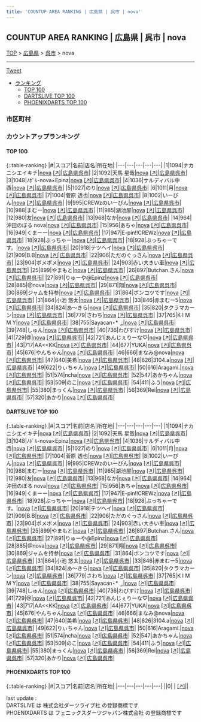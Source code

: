 ```yaml
---
title: 'COUNTUP AREA RANKING | 広島県 | 呉市 | nova'
---
```

## COUNTUP AREA RANKING | 広島県 | 呉市 | nova

[TOP](/darts/rank/) > [広島県](/darts/rank/広島県/) > [呉市](/darts/rank/広島県/呉市/) > nova

___

<a href="https://twitter.com/share?ref_src=twsrc%5Etfw" data-text="COUNTUP AREA RANKING | 広島県呉市nova" class="twitter-share-button" data-hashtags="DARTSLIVE,PHOENIXDARTS,darts,ダーツ" data-show-count="false">Tweet</a>

* [ランキング](#カウントアップランキング)
    * [TOP 100](#top-100)
    * [DARTSLIVE TOP 100](#dartslive-top-100)
    * [PHOENIXDARTS TOP 100](#phoenixdarts-top-100)

### 市区町村

<ul>

</ul>

### カウントアップランキング

#### TOP 100



{:.table-ranking}
|#|スコア|名前|店名|所在地|
|---|---|---|---|---|
|1|1094|<span class="rank-name-dl">ナカニシエイキチ</span>|<a href="/darts/rank/shops/6c395c96050ed5d028032249b44395af.html">nova</a> <a href="https://search.dartslive.com/jp/shop/6c395c96050ed5d028032249b44395af">[↗]</a>|<a href="/darts/rank/広島県/呉市">広島県呉市</a>|
|2|1092|<span class="rank-name-dl">天馬 星哉</span>|<a href="/darts/rank/shops/6c395c96050ed5d028032249b44395af.html">nova</a> <a href="https://search.dartslive.com/jp/shop/6c395c96050ed5d028032249b44395af">[↗]</a>|<a href="/darts/rank/広島県/呉市">広島県呉市</a>|
|3|1048|<span class="rank-name-dl">ﾉﾎﾞﾙ-nova×Epinz</span>|<a href="/darts/rank/shops/6c395c96050ed5d028032249b44395af.html">nova</a> <a href="https://search.dartslive.com/jp/shop/6c395c96050ed5d028032249b44395af">[↗]</a>|<a href="/darts/rank/広島県/呉市">広島県呉市</a>|
|4|1036|<span class="rank-name-dl">サルディバル中西</span>|<a href="/darts/rank/shops/6c395c96050ed5d028032249b44395af.html">nova</a> <a href="https://search.dartslive.com/jp/shop/6c395c96050ed5d028032249b44395af">[↗]</a>|<a href="/darts/rank/広島県/呉市">広島県呉市</a>|
|5|1027|<span class="rank-name-dl">のり</span>|<a href="/darts/rank/shops/6c395c96050ed5d028032249b44395af.html">nova</a> <a href="https://search.dartslive.com/jp/shop/6c395c96050ed5d028032249b44395af">[↗]</a>|<a href="/darts/rank/広島県/呉市">広島県呉市</a>|
|6|1011|<span class="rank-name-dl">月</span>|<a href="/darts/rank/shops/6c395c96050ed5d028032249b44395af.html">nova</a> <a href="https://search.dartslive.com/jp/shop/6c395c96050ed5d028032249b44395af">[↗]</a>|<a href="/darts/rank/広島県/呉市">広島県呉市</a>|
|7|1004|<span class="rank-name-dl">菅原 透也</span>|<a href="/darts/rank/shops/6c395c96050ed5d028032249b44395af.html">nova</a> <a href="https://search.dartslive.com/jp/shop/6c395c96050ed5d028032249b44395af">[↗]</a>|<a href="/darts/rank/広島県/呉市">広島県呉市</a>|
|8|1002|<span class="rank-name-dl">いーぴん</span>|<a href="/darts/rank/shops/6c395c96050ed5d028032249b44395af.html">nova</a> <a href="https://search.dartslive.com/jp/shop/6c395c96050ed5d028032249b44395af">[↗]</a>|<a href="/darts/rank/広島県/呉市">広島県呉市</a>|
|9|995|<span class="rank-name-dl">CREWzのいーぴん</span>|<a href="/darts/rank/shops/6c395c96050ed5d028032249b44395af.html">nova</a> <a href="https://search.dartslive.com/jp/shop/6c395c96050ed5d028032249b44395af">[↗]</a>|<a href="/darts/rank/広島県/呉市">広島県呉市</a>|
|10|988|<span class="rank-name-dl">まむー</span>|<a href="/darts/rank/shops/6c395c96050ed5d028032249b44395af.html">nova</a> <a href="https://search.dartslive.com/jp/shop/6c395c96050ed5d028032249b44395af">[↗]</a>|<a href="/darts/rank/広島県/呉市">広島県呉市</a>|
|11|985|<span class="rank-name-dl">湖池屋</span>|<a href="/darts/rank/shops/6c395c96050ed5d028032249b44395af.html">nova</a> <a href="https://search.dartslive.com/jp/shop/6c395c96050ed5d028032249b44395af">[↗]</a>|<a href="/darts/rank/広島県/呉市">広島県呉市</a>|
|12|980|<span class="rank-name-dl">友</span>|<a href="/darts/rank/shops/6c395c96050ed5d028032249b44395af.html">nova</a> <a href="https://search.dartslive.com/jp/shop/6c395c96050ed5d028032249b44395af">[↗]</a>|<a href="/darts/rank/広島県/呉市">広島県呉市</a>|
|13|968|<span class="rank-name-dl">なか</span>|<a href="/darts/rank/shops/6c395c96050ed5d028032249b44395af.html">nova</a> <a href="https://search.dartslive.com/jp/shop/6c395c96050ed5d028032249b44395af">[↗]</a>|<a href="/darts/rank/広島県/呉市">広島県呉市</a>|
|14|964|<span class="rank-name-dl">沖田のぼる nova</span>|<a href="/darts/rank/shops/6c395c96050ed5d028032249b44395af.html">nova</a> <a href="https://search.dartslive.com/jp/shop/6c395c96050ed5d028032249b44395af">[↗]</a>|<a href="/darts/rank/広島県/呉市">広島県呉市</a>|
|15|956|<span class="rank-name-dl">あちゃ</span>|<a href="/darts/rank/shops/6c395c96050ed5d028032249b44395af.html">nova</a> <a href="https://search.dartslive.com/jp/shop/6c395c96050ed5d028032249b44395af">[↗]</a>|<a href="/darts/rank/広島県/呉市">広島県呉市</a>|
|16|949|<span class="rank-name-dl">くまーー</span>|<a href="/darts/rank/shops/6c395c96050ed5d028032249b44395af.html">nova</a> <a href="https://search.dartslive.com/jp/shop/6c395c96050ed5d028032249b44395af">[↗]</a>|<a href="/darts/rank/広島県/呉市">広島県呉市</a>|
|17|947|<span class="rank-name-dl">E-pin!!CREWz</span>|<a href="/darts/rank/shops/6c395c96050ed5d028032249b44395af.html">nova</a> <a href="https://search.dartslive.com/jp/shop/6c395c96050ed5d028032249b44395af">[↗]</a>|<a href="/darts/rank/広島県/呉市">広島県呉市</a>|
|18|928|<span class="rank-name-dl">ぶっちゃー</span>|<a href="/darts/rank/shops/6c395c96050ed5d028032249b44395af.html">nova</a> <a href="https://search.dartslive.com/jp/shop/6c395c96050ed5d028032249b44395af">[↗]</a>|<a href="/darts/rank/広島県/呉市">広島県呉市</a>|
|18|928|<span class="rank-name-dl">ぶっちゃーです。</span>|<a href="/darts/rank/shops/6c395c96050ed5d028032249b44395af.html">nova</a> <a href="https://search.dartslive.com/jp/shop/6c395c96050ed5d028032249b44395af">[↗]</a>|<a href="/darts/rank/広島県/呉市">広島県呉市</a>|
|20|918|<span class="rank-name-dl">テツヘイ</span>|<a href="/darts/rank/shops/6c395c96050ed5d028032249b44395af.html">nova</a> <a href="https://search.dartslive.com/jp/shop/6c395c96050ed5d028032249b44395af">[↗]</a>|<a href="/darts/rank/広島県/呉市">広島県呉市</a>|
|21|909|<span class="rank-name-dl">B.B</span>|<a href="/darts/rank/shops/6c395c96050ed5d028032249b44395af.html">nova</a> <a href="https://search.dartslive.com/jp/shop/6c395c96050ed5d028032249b44395af">[↗]</a>|<a href="/darts/rank/広島県/呉市">広島県呉市</a>|
|22|906|<span class="rank-name-dl">ただのぐっさん</span>|<a href="/darts/rank/shops/6c395c96050ed5d028032249b44395af.html">nova</a> <a href="https://search.dartslive.com/jp/shop/6c395c96050ed5d028032249b44395af">[↗]</a>|<a href="/darts/rank/広島県/呉市">広島県呉市</a>|
|23|904|<span class="rank-name-dl">ポメポメ</span>|<a href="/darts/rank/shops/6c395c96050ed5d028032249b44395af.html">nova</a> <a href="https://search.dartslive.com/jp/shop/6c395c96050ed5d028032249b44395af">[↗]</a>|<a href="/darts/rank/広島県/呉市">広島県呉市</a>|
|24|903|<span class="rank-name-dl">赤い大きい車</span>|<a href="/darts/rank/shops/6c395c96050ed5d028032249b44395af.html">nova</a> <a href="https://search.dartslive.com/jp/shop/6c395c96050ed5d028032249b44395af">[↗]</a>|<a href="/darts/rank/広島県/呉市">広島県呉市</a>|
|25|899|<span class="rank-name-dl">やまもと</span>|<a href="/darts/rank/shops/6c395c96050ed5d028032249b44395af.html">nova</a> <a href="https://search.dartslive.com/jp/shop/6c395c96050ed5d028032249b44395af">[↗]</a>|<a href="/darts/rank/広島県/呉市">広島県呉市</a>|
|26|897|<span class="rank-name-dl">Butchan.さん</span>|<a href="/darts/rank/shops/6c395c96050ed5d028032249b44395af.html">nova</a> <a href="https://search.dartslive.com/jp/shop/6c395c96050ed5d028032249b44395af">[↗]</a>|<a href="/darts/rank/広島県/呉市">広島県呉市</a>|
|27|891|<span class="rank-name-dl">りゅーや@Epinz</span>|<a href="/darts/rank/shops/6c395c96050ed5d028032249b44395af.html">nova</a> <a href="https://search.dartslive.com/jp/shop/6c395c96050ed5d028032249b44395af">[↗]</a>|<a href="/darts/rank/広島県/呉市">広島県呉市</a>|
|28|885|<span class="rank-name-dl">@nova</span>|<a href="/darts/rank/shops/6c395c96050ed5d028032249b44395af.html">nova</a> <a href="https://search.dartslive.com/jp/shop/6c395c96050ed5d028032249b44395af">[↗]</a>|<a href="/darts/rank/広島県/呉市">広島県呉市</a>|
|29|871|<span class="rank-name-dl">翔</span>|<a href="/darts/rank/shops/6c395c96050ed5d028032249b44395af.html">nova</a> <a href="https://search.dartslive.com/jp/shop/6c395c96050ed5d028032249b44395af">[↗]</a>|<a href="/darts/rank/広島県/呉市">広島県呉市</a>|
|30|869|<span class="rank-name-dl">ジャムを持参</span>|<a href="/darts/rank/shops/6c395c96050ed5d028032249b44395af.html">nova</a> <a href="https://search.dartslive.com/jp/shop/6c395c96050ed5d028032249b44395af">[↗]</a>|<a href="/darts/rank/広島県/呉市">広島県呉市</a>|
|31|864|<span class="rank-name-dl">ポンコツです</span>|<a href="/darts/rank/shops/6c395c96050ed5d028032249b44395af.html">nova</a> <a href="https://search.dartslive.com/jp/shop/6c395c96050ed5d028032249b44395af">[↗]</a>|<a href="/darts/rank/広島県/呉市">広島県呉市</a>|
|31|864|<span class="rank-name-dl">小池 悠太</span>|<a href="/darts/rank/shops/6c395c96050ed5d028032249b44395af.html">nova</a> <a href="https://search.dartslive.com/jp/shop/6c395c96050ed5d028032249b44395af">[↗]</a>|<a href="/darts/rank/広島県/呉市">広島県呉市</a>|
|33|846|<span class="rank-name-dl">赤まむー5</span>|<a href="/darts/rank/shops/6c395c96050ed5d028032249b44395af.html">nova</a> <a href="https://search.dartslive.com/jp/shop/6c395c96050ed5d028032249b44395af">[↗]</a>|<a href="/darts/rank/広島県/呉市">広島県呉市</a>|
|34|824|<span class="rank-name-dl">あ〜きら</span>|<a href="/darts/rank/shops/6c395c96050ed5d028032249b44395af.html">nova</a> <a href="https://search.dartslive.com/jp/shop/6c395c96050ed5d028032249b44395af">[↗]</a>|<a href="/darts/rank/広島県/呉市">広島県呉市</a>|
|35|820|<span class="rank-name-dl">タクラマカーン</span>|<a href="/darts/rank/shops/6c395c96050ed5d028032249b44395af.html">nova</a> <a href="https://search.dartslive.com/jp/shop/6c395c96050ed5d028032249b44395af">[↗]</a>|<a href="/darts/rank/広島県/呉市">広島県呉市</a>|
|36|779|<span class="rank-name-dl">さわち</span>|<a href="/darts/rank/shops/6c395c96050ed5d028032249b44395af.html">nova</a> <a href="https://search.dartslive.com/jp/shop/6c395c96050ed5d028032249b44395af">[↗]</a>|<a href="/darts/rank/広島県/呉市">広島県呉市</a>|
|37|765|<span class="rank-name-dl">K I M M Y</span>|<a href="/darts/rank/shops/6c395c96050ed5d028032249b44395af.html">nova</a> <a href="https://search.dartslive.com/jp/shop/6c395c96050ed5d028032249b44395af">[↗]</a>|<a href="/darts/rank/広島県/呉市">広島県呉市</a>|
|38|755|<span class="rank-name-dl">Sayacan⋆*ೄ</span>|<a href="/darts/rank/shops/6c395c96050ed5d028032249b44395af.html">nova</a> <a href="https://search.dartslive.com/jp/shop/6c395c96050ed5d028032249b44395af">[↗]</a>|<a href="/darts/rank/広島県/呉市">広島県呉市</a>|
|39|748|<span class="rank-name-dl">しゅん</span>|<a href="/darts/rank/shops/6c395c96050ed5d028032249b44395af.html">nova</a> <a href="https://search.dartslive.com/jp/shop/6c395c96050ed5d028032249b44395af">[↗]</a>|<a href="/darts/rank/広島県/呉市">広島県呉市</a>|
|40|736|<span class="rank-name-dl">わびすけ</span>|<a href="/darts/rank/shops/6c395c96050ed5d028032249b44395af.html">nova</a> <a href="https://search.dartslive.com/jp/shop/6c395c96050ed5d028032249b44395af">[↗]</a>|<a href="/darts/rank/広島県/呉市">広島県呉市</a>|
|41|729|<span class="rank-name-dl">@</span>|<a href="/darts/rank/shops/6c395c96050ed5d028032249b44395af.html">nova</a> <a href="https://search.dartslive.com/jp/shop/6c395c96050ed5d028032249b44395af">[↗]</a>|<a href="/darts/rank/広島県/呉市">広島県呉市</a>|
|42|721|<span class="rank-name-dl">あんじぇりーな♡</span>|<a href="/darts/rank/shops/6c395c96050ed5d028032249b44395af.html">nova</a> <a href="https://search.dartslive.com/jp/shop/6c395c96050ed5d028032249b44395af">[↗]</a>|<a href="/darts/rank/広島県/呉市">広島県呉市</a>|
|43|717|<span class="rank-name-dl">AA&lt;&lt;KK</span>|<a href="/darts/rank/shops/6c395c96050ed5d028032249b44395af.html">nova</a> <a href="https://search.dartslive.com/jp/shop/6c395c96050ed5d028032249b44395af">[↗]</a>|<a href="/darts/rank/広島県/呉市">広島県呉市</a>|
|44|677|<span class="rank-name-dl">YUKA</span>|<a href="/darts/rank/shops/6c395c96050ed5d028032249b44395af.html">nova</a> <a href="https://search.dartslive.com/jp/shop/6c395c96050ed5d028032249b44395af">[↗]</a>|<a href="/darts/rank/広島県/呉市">広島県呉市</a>|
|45|676|<span class="rank-name-dl">やんちゃん</span>|<a href="/darts/rank/shops/6c395c96050ed5d028032249b44395af.html">nova</a> <a href="https://search.dartslive.com/jp/shop/6c395c96050ed5d028032249b44395af">[↗]</a>|<a href="/darts/rank/広島県/呉市">広島県呉市</a>|
|46|666|<span class="rank-name-dl">まなみ@nova</span>|<a href="/darts/rank/shops/6c395c96050ed5d028032249b44395af.html">nova</a> <a href="https://search.dartslive.com/jp/shop/6c395c96050ed5d028032249b44395af">[↗]</a>|<a href="/darts/rank/広島県/呉市">広島県呉市</a>|
|47|640|<span class="rank-name-dl">美希</span>|<a href="/darts/rank/shops/6c395c96050ed5d028032249b44395af.html">nova</a> <a href="https://search.dartslive.com/jp/shop/6c395c96050ed5d028032249b44395af">[↗]</a>|<a href="/darts/rank/広島県/呉市">広島県呉市</a>|
|48|626|<span class="rank-name-dl">3104.a</span>|<a href="/darts/rank/shops/6c395c96050ed5d028032249b44395af.html">nova</a> <a href="https://search.dartslive.com/jp/shop/6c395c96050ed5d028032249b44395af">[↗]</a>|<a href="/darts/rank/広島県/呉市">広島県呉市</a>|
|49|622|<span class="rank-name-dl">りぃちゃん</span>|<a href="/darts/rank/shops/6c395c96050ed5d028032249b44395af.html">nova</a> <a href="https://search.dartslive.com/jp/shop/6c395c96050ed5d028032249b44395af">[↗]</a>|<a href="/darts/rank/広島県/呉市">広島県呉市</a>|
|50|616|<span class="rank-name-dl">Aragami.</span>|<a href="/darts/rank/shops/6c395c96050ed5d028032249b44395af.html">nova</a> <a href="https://search.dartslive.com/jp/shop/6c395c96050ed5d028032249b44395af">[↗]</a>|<a href="/darts/rank/広島県/呉市">広島県呉市</a>|
|51|574|<span class="rank-name-dl">ncha</span>|<a href="/darts/rank/shops/6c395c96050ed5d028032249b44395af.html">nova</a> <a href="https://search.dartslive.com/jp/shop/6c395c96050ed5d028032249b44395af">[↗]</a>|<a href="/darts/rank/広島県/呉市">広島県呉市</a>|
|52|547|<span class="rank-name-dl">あかちゃん</span>|<a href="/darts/rank/shops/6c395c96050ed5d028032249b44395af.html">nova</a> <a href="https://search.dartslive.com/jp/shop/6c395c96050ed5d028032249b44395af">[↗]</a>|<a href="/darts/rank/広島県/呉市">広島県呉市</a>|
|53|509|<span class="rank-name-dl">のこ</span>|<a href="/darts/rank/shops/6c395c96050ed5d028032249b44395af.html">nova</a> <a href="https://search.dartslive.com/jp/shop/6c395c96050ed5d028032249b44395af">[↗]</a>|<a href="/darts/rank/広島県/呉市">広島県呉市</a>|
|54|411|<span class="rank-name-dl">ふう</span>|<a href="/darts/rank/shops/6c395c96050ed5d028032249b44395af.html">nova</a> <a href="https://search.dartslive.com/jp/shop/6c395c96050ed5d028032249b44395af">[↗]</a>|<a href="/darts/rank/広島県/呉市">広島県呉市</a>|
|55|380|<span class="rank-name-dl">まっくん</span>|<a href="/darts/rank/shops/6c395c96050ed5d028032249b44395af.html">nova</a> <a href="https://search.dartslive.com/jp/shop/6c395c96050ed5d028032249b44395af">[↗]</a>|<a href="/darts/rank/広島県/呉市">広島県呉市</a>|
|56|369|<span class="rank-name-dl">Rei</span>|<a href="/darts/rank/shops/6c395c96050ed5d028032249b44395af.html">nova</a> <a href="https://search.dartslive.com/jp/shop/6c395c96050ed5d028032249b44395af">[↗]</a>|<a href="/darts/rank/広島県/呉市">広島県呉市</a>|
|57|320|<span class="rank-name-dl">あかり</span>|<a href="/darts/rank/shops/6c395c96050ed5d028032249b44395af.html">nova</a> <a href="https://search.dartslive.com/jp/shop/6c395c96050ed5d028032249b44395af">[↗]</a>|<a href="/darts/rank/広島県/呉市">広島県呉市</a>|


#### DARTSLIVE TOP 100



{:.table-ranking}
|#|スコア|名前|店名|所在地|
|---|---|---|---|---|
|1|1094|<span class="rank-name-dl">ナカニシエイキチ</span>|<a href="/darts/rank/shops/6c395c96050ed5d028032249b44395af.html">nova</a> <a href="https://search.dartslive.com/jp/shop/6c395c96050ed5d028032249b44395af">[↗]</a>|<a href="/darts/rank/広島県/呉市">広島県呉市</a>|
|2|1092|<span class="rank-name-dl">天馬 星哉</span>|<a href="/darts/rank/shops/6c395c96050ed5d028032249b44395af.html">nova</a> <a href="https://search.dartslive.com/jp/shop/6c395c96050ed5d028032249b44395af">[↗]</a>|<a href="/darts/rank/広島県/呉市">広島県呉市</a>|
|3|1048|<span class="rank-name-dl">ﾉﾎﾞﾙ-nova×Epinz</span>|<a href="/darts/rank/shops/6c395c96050ed5d028032249b44395af.html">nova</a> <a href="https://search.dartslive.com/jp/shop/6c395c96050ed5d028032249b44395af">[↗]</a>|<a href="/darts/rank/広島県/呉市">広島県呉市</a>|
|4|1036|<span class="rank-name-dl">サルディバル中西</span>|<a href="/darts/rank/shops/6c395c96050ed5d028032249b44395af.html">nova</a> <a href="https://search.dartslive.com/jp/shop/6c395c96050ed5d028032249b44395af">[↗]</a>|<a href="/darts/rank/広島県/呉市">広島県呉市</a>|
|5|1027|<span class="rank-name-dl">のり</span>|<a href="/darts/rank/shops/6c395c96050ed5d028032249b44395af.html">nova</a> <a href="https://search.dartslive.com/jp/shop/6c395c96050ed5d028032249b44395af">[↗]</a>|<a href="/darts/rank/広島県/呉市">広島県呉市</a>|
|6|1011|<span class="rank-name-dl">月</span>|<a href="/darts/rank/shops/6c395c96050ed5d028032249b44395af.html">nova</a> <a href="https://search.dartslive.com/jp/shop/6c395c96050ed5d028032249b44395af">[↗]</a>|<a href="/darts/rank/広島県/呉市">広島県呉市</a>|
|7|1004|<span class="rank-name-dl">菅原 透也</span>|<a href="/darts/rank/shops/6c395c96050ed5d028032249b44395af.html">nova</a> <a href="https://search.dartslive.com/jp/shop/6c395c96050ed5d028032249b44395af">[↗]</a>|<a href="/darts/rank/広島県/呉市">広島県呉市</a>|
|8|1002|<span class="rank-name-dl">いーぴん</span>|<a href="/darts/rank/shops/6c395c96050ed5d028032249b44395af.html">nova</a> <a href="https://search.dartslive.com/jp/shop/6c395c96050ed5d028032249b44395af">[↗]</a>|<a href="/darts/rank/広島県/呉市">広島県呉市</a>|
|9|995|<span class="rank-name-dl">CREWzのいーぴん</span>|<a href="/darts/rank/shops/6c395c96050ed5d028032249b44395af.html">nova</a> <a href="https://search.dartslive.com/jp/shop/6c395c96050ed5d028032249b44395af">[↗]</a>|<a href="/darts/rank/広島県/呉市">広島県呉市</a>|
|10|988|<span class="rank-name-dl">まむー</span>|<a href="/darts/rank/shops/6c395c96050ed5d028032249b44395af.html">nova</a> <a href="https://search.dartslive.com/jp/shop/6c395c96050ed5d028032249b44395af">[↗]</a>|<a href="/darts/rank/広島県/呉市">広島県呉市</a>|
|11|985|<span class="rank-name-dl">湖池屋</span>|<a href="/darts/rank/shops/6c395c96050ed5d028032249b44395af.html">nova</a> <a href="https://search.dartslive.com/jp/shop/6c395c96050ed5d028032249b44395af">[↗]</a>|<a href="/darts/rank/広島県/呉市">広島県呉市</a>|
|12|980|<span class="rank-name-dl">友</span>|<a href="/darts/rank/shops/6c395c96050ed5d028032249b44395af.html">nova</a> <a href="https://search.dartslive.com/jp/shop/6c395c96050ed5d028032249b44395af">[↗]</a>|<a href="/darts/rank/広島県/呉市">広島県呉市</a>|
|13|968|<span class="rank-name-dl">なか</span>|<a href="/darts/rank/shops/6c395c96050ed5d028032249b44395af.html">nova</a> <a href="https://search.dartslive.com/jp/shop/6c395c96050ed5d028032249b44395af">[↗]</a>|<a href="/darts/rank/広島県/呉市">広島県呉市</a>|
|14|964|<span class="rank-name-dl">沖田のぼる nova</span>|<a href="/darts/rank/shops/6c395c96050ed5d028032249b44395af.html">nova</a> <a href="https://search.dartslive.com/jp/shop/6c395c96050ed5d028032249b44395af">[↗]</a>|<a href="/darts/rank/広島県/呉市">広島県呉市</a>|
|15|956|<span class="rank-name-dl">あちゃ</span>|<a href="/darts/rank/shops/6c395c96050ed5d028032249b44395af.html">nova</a> <a href="https://search.dartslive.com/jp/shop/6c395c96050ed5d028032249b44395af">[↗]</a>|<a href="/darts/rank/広島県/呉市">広島県呉市</a>|
|16|949|<span class="rank-name-dl">くまーー</span>|<a href="/darts/rank/shops/6c395c96050ed5d028032249b44395af.html">nova</a> <a href="https://search.dartslive.com/jp/shop/6c395c96050ed5d028032249b44395af">[↗]</a>|<a href="/darts/rank/広島県/呉市">広島県呉市</a>|
|17|947|<span class="rank-name-dl">E-pin!!CREWz</span>|<a href="/darts/rank/shops/6c395c96050ed5d028032249b44395af.html">nova</a> <a href="https://search.dartslive.com/jp/shop/6c395c96050ed5d028032249b44395af">[↗]</a>|<a href="/darts/rank/広島県/呉市">広島県呉市</a>|
|18|928|<span class="rank-name-dl">ぶっちゃー</span>|<a href="/darts/rank/shops/6c395c96050ed5d028032249b44395af.html">nova</a> <a href="https://search.dartslive.com/jp/shop/6c395c96050ed5d028032249b44395af">[↗]</a>|<a href="/darts/rank/広島県/呉市">広島県呉市</a>|
|18|928|<span class="rank-name-dl">ぶっちゃーです。</span>|<a href="/darts/rank/shops/6c395c96050ed5d028032249b44395af.html">nova</a> <a href="https://search.dartslive.com/jp/shop/6c395c96050ed5d028032249b44395af">[↗]</a>|<a href="/darts/rank/広島県/呉市">広島県呉市</a>|
|20|918|<span class="rank-name-dl">テツヘイ</span>|<a href="/darts/rank/shops/6c395c96050ed5d028032249b44395af.html">nova</a> <a href="https://search.dartslive.com/jp/shop/6c395c96050ed5d028032249b44395af">[↗]</a>|<a href="/darts/rank/広島県/呉市">広島県呉市</a>|
|21|909|<span class="rank-name-dl">B.B</span>|<a href="/darts/rank/shops/6c395c96050ed5d028032249b44395af.html">nova</a> <a href="https://search.dartslive.com/jp/shop/6c395c96050ed5d028032249b44395af">[↗]</a>|<a href="/darts/rank/広島県/呉市">広島県呉市</a>|
|22|906|<span class="rank-name-dl">ただのぐっさん</span>|<a href="/darts/rank/shops/6c395c96050ed5d028032249b44395af.html">nova</a> <a href="https://search.dartslive.com/jp/shop/6c395c96050ed5d028032249b44395af">[↗]</a>|<a href="/darts/rank/広島県/呉市">広島県呉市</a>|
|23|904|<span class="rank-name-dl">ポメポメ</span>|<a href="/darts/rank/shops/6c395c96050ed5d028032249b44395af.html">nova</a> <a href="https://search.dartslive.com/jp/shop/6c395c96050ed5d028032249b44395af">[↗]</a>|<a href="/darts/rank/広島県/呉市">広島県呉市</a>|
|24|903|<span class="rank-name-dl">赤い大きい車</span>|<a href="/darts/rank/shops/6c395c96050ed5d028032249b44395af.html">nova</a> <a href="https://search.dartslive.com/jp/shop/6c395c96050ed5d028032249b44395af">[↗]</a>|<a href="/darts/rank/広島県/呉市">広島県呉市</a>|
|25|899|<span class="rank-name-dl">やまもと</span>|<a href="/darts/rank/shops/6c395c96050ed5d028032249b44395af.html">nova</a> <a href="https://search.dartslive.com/jp/shop/6c395c96050ed5d028032249b44395af">[↗]</a>|<a href="/darts/rank/広島県/呉市">広島県呉市</a>|
|26|897|<span class="rank-name-dl">Butchan.さん</span>|<a href="/darts/rank/shops/6c395c96050ed5d028032249b44395af.html">nova</a> <a href="https://search.dartslive.com/jp/shop/6c395c96050ed5d028032249b44395af">[↗]</a>|<a href="/darts/rank/広島県/呉市">広島県呉市</a>|
|27|891|<span class="rank-name-dl">りゅーや@Epinz</span>|<a href="/darts/rank/shops/6c395c96050ed5d028032249b44395af.html">nova</a> <a href="https://search.dartslive.com/jp/shop/6c395c96050ed5d028032249b44395af">[↗]</a>|<a href="/darts/rank/広島県/呉市">広島県呉市</a>|
|28|885|<span class="rank-name-dl">@nova</span>|<a href="/darts/rank/shops/6c395c96050ed5d028032249b44395af.html">nova</a> <a href="https://search.dartslive.com/jp/shop/6c395c96050ed5d028032249b44395af">[↗]</a>|<a href="/darts/rank/広島県/呉市">広島県呉市</a>|
|29|871|<span class="rank-name-dl">翔</span>|<a href="/darts/rank/shops/6c395c96050ed5d028032249b44395af.html">nova</a> <a href="https://search.dartslive.com/jp/shop/6c395c96050ed5d028032249b44395af">[↗]</a>|<a href="/darts/rank/広島県/呉市">広島県呉市</a>|
|30|869|<span class="rank-name-dl">ジャムを持参</span>|<a href="/darts/rank/shops/6c395c96050ed5d028032249b44395af.html">nova</a> <a href="https://search.dartslive.com/jp/shop/6c395c96050ed5d028032249b44395af">[↗]</a>|<a href="/darts/rank/広島県/呉市">広島県呉市</a>|
|31|864|<span class="rank-name-dl">ポンコツです</span>|<a href="/darts/rank/shops/6c395c96050ed5d028032249b44395af.html">nova</a> <a href="https://search.dartslive.com/jp/shop/6c395c96050ed5d028032249b44395af">[↗]</a>|<a href="/darts/rank/広島県/呉市">広島県呉市</a>|
|31|864|<span class="rank-name-dl">小池 悠太</span>|<a href="/darts/rank/shops/6c395c96050ed5d028032249b44395af.html">nova</a> <a href="https://search.dartslive.com/jp/shop/6c395c96050ed5d028032249b44395af">[↗]</a>|<a href="/darts/rank/広島県/呉市">広島県呉市</a>|
|33|846|<span class="rank-name-dl">赤まむー5</span>|<a href="/darts/rank/shops/6c395c96050ed5d028032249b44395af.html">nova</a> <a href="https://search.dartslive.com/jp/shop/6c395c96050ed5d028032249b44395af">[↗]</a>|<a href="/darts/rank/広島県/呉市">広島県呉市</a>|
|34|824|<span class="rank-name-dl">あ〜きら</span>|<a href="/darts/rank/shops/6c395c96050ed5d028032249b44395af.html">nova</a> <a href="https://search.dartslive.com/jp/shop/6c395c96050ed5d028032249b44395af">[↗]</a>|<a href="/darts/rank/広島県/呉市">広島県呉市</a>|
|35|820|<span class="rank-name-dl">タクラマカーン</span>|<a href="/darts/rank/shops/6c395c96050ed5d028032249b44395af.html">nova</a> <a href="https://search.dartslive.com/jp/shop/6c395c96050ed5d028032249b44395af">[↗]</a>|<a href="/darts/rank/広島県/呉市">広島県呉市</a>|
|36|779|<span class="rank-name-dl">さわち</span>|<a href="/darts/rank/shops/6c395c96050ed5d028032249b44395af.html">nova</a> <a href="https://search.dartslive.com/jp/shop/6c395c96050ed5d028032249b44395af">[↗]</a>|<a href="/darts/rank/広島県/呉市">広島県呉市</a>|
|37|765|<span class="rank-name-dl">K I M M Y</span>|<a href="/darts/rank/shops/6c395c96050ed5d028032249b44395af.html">nova</a> <a href="https://search.dartslive.com/jp/shop/6c395c96050ed5d028032249b44395af">[↗]</a>|<a href="/darts/rank/広島県/呉市">広島県呉市</a>|
|38|755|<span class="rank-name-dl">Sayacan⋆*ೄ</span>|<a href="/darts/rank/shops/6c395c96050ed5d028032249b44395af.html">nova</a> <a href="https://search.dartslive.com/jp/shop/6c395c96050ed5d028032249b44395af">[↗]</a>|<a href="/darts/rank/広島県/呉市">広島県呉市</a>|
|39|748|<span class="rank-name-dl">しゅん</span>|<a href="/darts/rank/shops/6c395c96050ed5d028032249b44395af.html">nova</a> <a href="https://search.dartslive.com/jp/shop/6c395c96050ed5d028032249b44395af">[↗]</a>|<a href="/darts/rank/広島県/呉市">広島県呉市</a>|
|40|736|<span class="rank-name-dl">わびすけ</span>|<a href="/darts/rank/shops/6c395c96050ed5d028032249b44395af.html">nova</a> <a href="https://search.dartslive.com/jp/shop/6c395c96050ed5d028032249b44395af">[↗]</a>|<a href="/darts/rank/広島県/呉市">広島県呉市</a>|
|41|729|<span class="rank-name-dl">@</span>|<a href="/darts/rank/shops/6c395c96050ed5d028032249b44395af.html">nova</a> <a href="https://search.dartslive.com/jp/shop/6c395c96050ed5d028032249b44395af">[↗]</a>|<a href="/darts/rank/広島県/呉市">広島県呉市</a>|
|42|721|<span class="rank-name-dl">あんじぇりーな♡</span>|<a href="/darts/rank/shops/6c395c96050ed5d028032249b44395af.html">nova</a> <a href="https://search.dartslive.com/jp/shop/6c395c96050ed5d028032249b44395af">[↗]</a>|<a href="/darts/rank/広島県/呉市">広島県呉市</a>|
|43|717|<span class="rank-name-dl">AA&lt;&lt;KK</span>|<a href="/darts/rank/shops/6c395c96050ed5d028032249b44395af.html">nova</a> <a href="https://search.dartslive.com/jp/shop/6c395c96050ed5d028032249b44395af">[↗]</a>|<a href="/darts/rank/広島県/呉市">広島県呉市</a>|
|44|677|<span class="rank-name-dl">YUKA</span>|<a href="/darts/rank/shops/6c395c96050ed5d028032249b44395af.html">nova</a> <a href="https://search.dartslive.com/jp/shop/6c395c96050ed5d028032249b44395af">[↗]</a>|<a href="/darts/rank/広島県/呉市">広島県呉市</a>|
|45|676|<span class="rank-name-dl">やんちゃん</span>|<a href="/darts/rank/shops/6c395c96050ed5d028032249b44395af.html">nova</a> <a href="https://search.dartslive.com/jp/shop/6c395c96050ed5d028032249b44395af">[↗]</a>|<a href="/darts/rank/広島県/呉市">広島県呉市</a>|
|46|666|<span class="rank-name-dl">まなみ@nova</span>|<a href="/darts/rank/shops/6c395c96050ed5d028032249b44395af.html">nova</a> <a href="https://search.dartslive.com/jp/shop/6c395c96050ed5d028032249b44395af">[↗]</a>|<a href="/darts/rank/広島県/呉市">広島県呉市</a>|
|47|640|<span class="rank-name-dl">美希</span>|<a href="/darts/rank/shops/6c395c96050ed5d028032249b44395af.html">nova</a> <a href="https://search.dartslive.com/jp/shop/6c395c96050ed5d028032249b44395af">[↗]</a>|<a href="/darts/rank/広島県/呉市">広島県呉市</a>|
|48|626|<span class="rank-name-dl">3104.a</span>|<a href="/darts/rank/shops/6c395c96050ed5d028032249b44395af.html">nova</a> <a href="https://search.dartslive.com/jp/shop/6c395c96050ed5d028032249b44395af">[↗]</a>|<a href="/darts/rank/広島県/呉市">広島県呉市</a>|
|49|622|<span class="rank-name-dl">りぃちゃん</span>|<a href="/darts/rank/shops/6c395c96050ed5d028032249b44395af.html">nova</a> <a href="https://search.dartslive.com/jp/shop/6c395c96050ed5d028032249b44395af">[↗]</a>|<a href="/darts/rank/広島県/呉市">広島県呉市</a>|
|50|616|<span class="rank-name-dl">Aragami.</span>|<a href="/darts/rank/shops/6c395c96050ed5d028032249b44395af.html">nova</a> <a href="https://search.dartslive.com/jp/shop/6c395c96050ed5d028032249b44395af">[↗]</a>|<a href="/darts/rank/広島県/呉市">広島県呉市</a>|
|51|574|<span class="rank-name-dl">ncha</span>|<a href="/darts/rank/shops/6c395c96050ed5d028032249b44395af.html">nova</a> <a href="https://search.dartslive.com/jp/shop/6c395c96050ed5d028032249b44395af">[↗]</a>|<a href="/darts/rank/広島県/呉市">広島県呉市</a>|
|52|547|<span class="rank-name-dl">あかちゃん</span>|<a href="/darts/rank/shops/6c395c96050ed5d028032249b44395af.html">nova</a> <a href="https://search.dartslive.com/jp/shop/6c395c96050ed5d028032249b44395af">[↗]</a>|<a href="/darts/rank/広島県/呉市">広島県呉市</a>|
|53|509|<span class="rank-name-dl">のこ</span>|<a href="/darts/rank/shops/6c395c96050ed5d028032249b44395af.html">nova</a> <a href="https://search.dartslive.com/jp/shop/6c395c96050ed5d028032249b44395af">[↗]</a>|<a href="/darts/rank/広島県/呉市">広島県呉市</a>|
|54|411|<span class="rank-name-dl">ふう</span>|<a href="/darts/rank/shops/6c395c96050ed5d028032249b44395af.html">nova</a> <a href="https://search.dartslive.com/jp/shop/6c395c96050ed5d028032249b44395af">[↗]</a>|<a href="/darts/rank/広島県/呉市">広島県呉市</a>|
|55|380|<span class="rank-name-dl">まっくん</span>|<a href="/darts/rank/shops/6c395c96050ed5d028032249b44395af.html">nova</a> <a href="https://search.dartslive.com/jp/shop/6c395c96050ed5d028032249b44395af">[↗]</a>|<a href="/darts/rank/広島県/呉市">広島県呉市</a>|
|56|369|<span class="rank-name-dl">Rei</span>|<a href="/darts/rank/shops/6c395c96050ed5d028032249b44395af.html">nova</a> <a href="https://search.dartslive.com/jp/shop/6c395c96050ed5d028032249b44395af">[↗]</a>|<a href="/darts/rank/広島県/呉市">広島県呉市</a>|
|57|320|<span class="rank-name-dl">あかり</span>|<a href="/darts/rank/shops/6c395c96050ed5d028032249b44395af.html">nova</a> <a href="https://search.dartslive.com/jp/shop/6c395c96050ed5d028032249b44395af">[↗]</a>|<a href="/darts/rank/広島県/呉市">広島県呉市</a>|


#### PHOENIXDARTS TOP 100



{:.table-ranking}
|#|スコア|名前|店名|所在地|
|---|---|---|---|---|
||0|<span class="rank-name-dl"> </span>|<a href="/darts/rank/shops/.html"></a> <a href="">[↗]</a>|<a href="/darts/rank//"></a>|


<div class="footer border-top border-gray-light mt-5 pt-3 text-right text-gray">
    last update : <span style="font-weight: italic" id="foot_last_modified"></span><br />
    DARTSLIVE は 株式会社ダーツライブ社 の登録商標です<br />
    PHOENIXDARTS は フェニックスダーツジャパン株式会社 の登録商標です<br />
</div>

<script src="https://cdnjs.cloudflare.com/ajax/libs/jquery.tablesorter/2.31.3/js/jquery.tablesorter.min.js" integrity="sha512-qzgd5cYSZcosqpzpn7zF2ZId8f/8CHmFKZ8j7mU4OUXTNRd5g+ZHBPsgKEwoqxCtdQvExE5LprwwPAgoicguNg==" crossorigin="anonymous" referrerpolicy="no-referrer"></script>
<link rel="stylesheet" href="https://cdnjs.cloudflare.com/ajax/libs/jquery.tablesorter/2.31.3/css/theme.default.min.css" integrity="sha512-wghhOJkjQX0Lh3NSWvNKeZ0ZpNn+SPVXX1Qyc9OCaogADktxrBiBdKGDoqVUOyhStvMBmJQ8ZdMHiR3wuEq8+w==" crossorigin="anonymous" referrerpolicy="no-referrer" />
<script>
$(function() {
    $(".table-ranking").tablesorter({sortList:[[0, 0]]});
    $("#foot_last_modified").text(formatDate(new Date(document.lastModified), 'yyyy-MM-dd HH:mm:ss'));
});
</script>

<script async src="https://platform.twitter.com/widgets.js" charset="utf-8"></script>